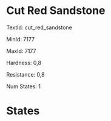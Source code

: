 # Cut Red Sandstone

TextId: cut_red_sandstone

MinId: 7177

MaxId: 7177

Hardness: 0,8

Resistance: 0,8


Num States: 1

# States
```

```